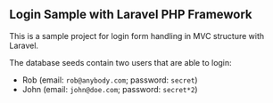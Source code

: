 ## Login Sample with Laravel PHP Framework

This is a sample project for login form handling in MVC structure with Laravel.

The database seeds contain two users that are able to login:

* Rob (email: `rob@anybody.com`; password: `secret`)
* John (email: `john@doe.com`; password: `secret*2`)

